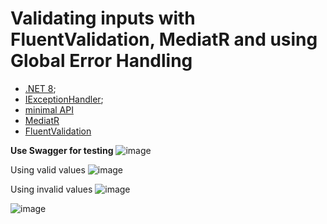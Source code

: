 # Validating inputs with FluentValidation, MediatR and using Global Error Handling
- [.NET 8](https://learn.microsoft.com/en-us/dotnet/core/whats-new/dotnet-8/overview);
- [IExceptionHandler](https://learn.microsoft.com/en-us/aspnet/core/fundamentals/error-handling?view=aspnetcore-8.0#iexceptionhandler);
- [minimal API](https://learn.microsoft.com/en-us/aspnet/core/tutorials/min-web-api?view=aspnetcore-8.0&tabs=visual-studio)
- [MediatR](https://github.com/jbogard/MediatR)
- [FluentValidation](https://docs.fluentvalidation.net/en/latest/)

**Use Swagger for testing**
![image](https://github.com/user-attachments/assets/d9422cff-5c4f-42de-afbb-aca3a885d52c)


Using valid values
![image](https://github.com/user-attachments/assets/6647510b-2750-4e8d-90cf-75535f959444)


Using invalid values
![image](https://github.com/user-attachments/assets/616b5e82-422a-40ce-9195-6f11d5b31226)

![image](https://github.com/user-attachments/assets/7a8d9973-4010-4e6b-9ac3-91071fa19bc5)


